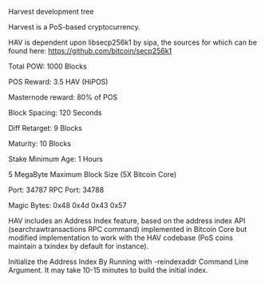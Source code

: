 
Harvest development tree

Harvest is a PoS-based cryptocurrency.

HAV is dependent upon libsecp256k1 by sipa, the sources for which can be found here:
https://github.com/bitcoin/secp256k1

Total POW: 1000 Blocks

POS Reward: 3.5 HAV (HiPOS)

Masternode reward: 80% of POS

Block Spacing: 120 Seconds

Diff Retarget: 9 Blocks

Maturity: 10 Blocks

Stake Minimum Age: 1 Hours

5 MegaByte Maximum Block Size (5X Bitcoin Core)

Port: 34787
RPC Port: 34788

Magic Bytes: 0x48 0x4d 0x43 0x57

HAV includes an Address Index feature, based on the address index API (searchrawtransactions RPC command) implemented in Bitcoin Core but modified implementation to work with the HAV codebase (PoS coins maintain a txindex by default for instance).

Initialize the Address Index By Running with -reindexaddr Command Line Argument.  It may take 10-15 minutes to build the initial index.


